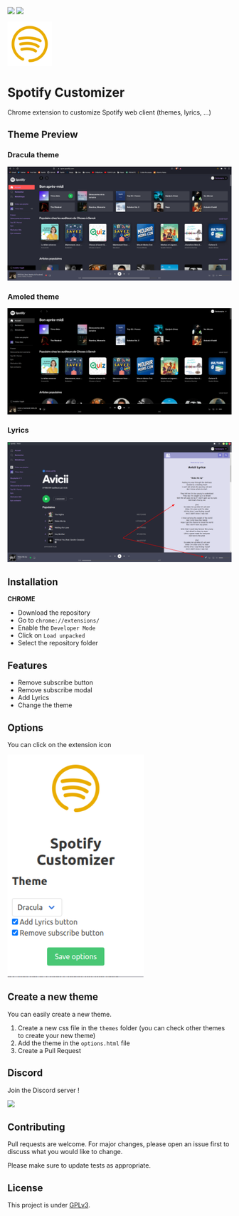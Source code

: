 ![](https://www.codefactor.io/repository/github/darkempire78/spotify-customizer/badge?style=for-the-badge) ![](https://img.shields.io/github/repo-size/Darkempire78/spotify-customizer?style=for-the-badge)

<img src="assets/logo128.png" width="100"/>

# Spotify Customizer

Chrome extension to customize Spotify web client (themes, lyrics, ...)

## Theme Preview

### Dracula theme

<img src="assets/Picture2.png" width="600"/>

### Amoled theme

<img src="assets/Picture3.png" width="600"/>

### Lyrics

<img src="assets/Picture4.png" width="600"/>

## Installation

**CHROME**
* Download the repository
* Go to `chrome://extensions/`
* Enable the `Developer Mode`
* Click on `Load unpacked`
* Select the repository folder

## Features
* Remove subscribe button
* Remove subscribe modal
* Add Lyrics
* Change the theme

## Options
You can click on the extension icon

<img src="assets/Picture1.png" height="500"/>

## Create a new theme

You can easily create a new theme.

1. Create a new css file in the `themes` folder (you can check other themes to create your new theme)
2. Add the theme in the `options.html` file
3. Create a Pull Request

## Discord

Join the Discord server !

[![](https://i.imgur.com/UfyvtOL.png)](https://discord.gg/sPvJmY7mcV)

## Contributing

Pull requests are welcome. For major changes, please open an issue first to discuss what you would like to change.

Please make sure to update tests as appropriate.

## License

This project is under [GPLv3](LICENSE).
